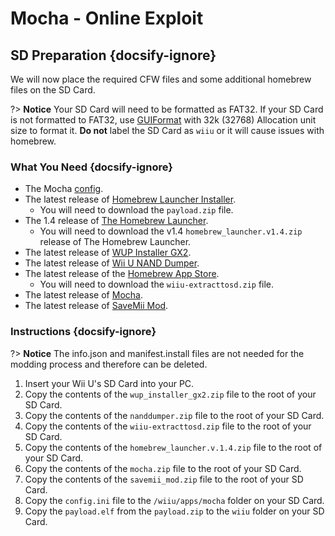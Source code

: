 # Mocha - Online Exploit

## SD Preparation {docsify-ignore}

We will now place the required CFW files and some additional homebrew files on the SD Card.

?> **Notice**
    Your SD Card will need to be formatted as FAT32. If your SD Card is not formatted to FAT32, use [GUIFormat](http://ridgecrop.co.uk/index.htm?guiformat.htm) with 32k (32768) Allocation unit size to format it. **Do not** label the SD Card as `wiiu` or it will cause issues with homebrew.

### What You Need {docsify-ignore}

- The Mocha <a href="docs/files/config.ini" download>config</a>.
- The latest release of [Homebrew Launcher Installer](https://github.com/wiiu-env/homebrew_launcher_installer/releases/latest).
  - You will need to download the `payload.zip` file.
- The 1.4 release of [The Homebrew Launcher](https://github.com/dimok789/homebrew_launcher/releases/tag/1.4).
  - You will need to download the v1.4 `homebrew_launcher.v1.4.zip` release of The Homebrew Launcher.
- The latest release of [WUP Installer GX2](https://wiiubru.com/appstore/zips/wup_installer_gx2.zip).
- The latest release of [Wii U NAND Dumper](https://github.com/koolkdev/wiiu-nanddumper/releases/latest).
- The latest release of the [Homebrew App Store](https://github.com/vgmoose/hbas/releases/latest).
  - You will need to download the `wiiu-extracttosd.zip` file.
- The latest release of [Mocha](https://www.wiiubru.com/appstore/zips/mocha.zip).
- The latest release of <a href="docs/files/SaveMii_Mod.zip" download>SaveMii Mod</a>.

### Instructions {docsify-ignore}

?> **Notice**
    The info.json and manifest.install files are not needed for the modding process and therefore can be deleted.  

1. Insert your Wii U's SD Card into your PC.
1. Copy the contents of the `wup_installer_gx2.zip` file to the root of your SD Card.
1. Copy the contents of the `nanddumper.zip` file to the root of your SD Card.
1. Copy the contents of the `wiiu-extracttosd.zip` file to the root of your SD Card.
1. Copy the contents of the `homebrew_launcher.v.1.4.zip` file to the root of your SD Card.
1. Copy the contents of the `mocha.zip` file to the root of your SD Card.
1. Copy the contents of the `savemii_mod.zip` file to the root of your SD Card.
1. Copy the `config.ini` file to the `/wiiu/apps/mocha` folder on your SD Card.
1. Copy the `payload.elf` from the `payload.zip` to the `wiiu` folder on your SD Card.